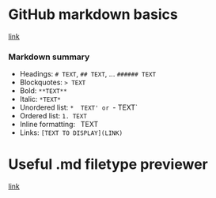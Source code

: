 # GitHub markdown basics
[link](https://help.github.com/articles/markdown-basics/)

### Markdown summary
- Headings: `# TEXT`, `## TEXT`, ... `###### TEXT`
- Blockquotes: `> TEXT`
- Bold: `**TEXT**`
- Italic: `*TEXT*`
- Unordered list: `*  TEXT' or `-  TEXT`
- Ordered list: `1. TEXT`
- Inline formatting: ` `TEXT` `
- Links: `[TEXT TO DISPLAY](LINK)`


# Useful .md filetype previewer
[link](http://tmpvar.com/markdown.html)
